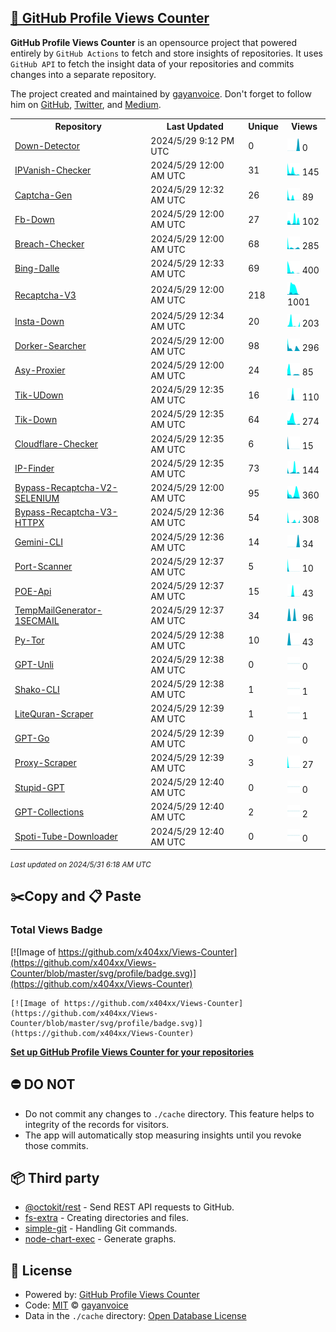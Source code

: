 ## [🚀 GitHub Profile Views Counter](https://github.com/gayanvoice/github-profile-views-counter)
**GitHub Profile Views Counter** is an opensource project that powered entirely by  `GitHub Actions` to fetch and store insights of repositories.
It uses `GitHub API` to fetch the insight data of your repositories and commits changes into a separate repository.

The project created and maintained by [gayanvoice](https://github.com/gayanvoice). Don't forget to follow him on [GitHub](https://github.com/gayanvoice), [Twitter](https://twitter.com/gayanvoice), and [Medium](https://gayanvoice.medium.com/).

<table>
	<tr>
		<th>
			Repository
		</th>
		<th>
			Last Updated
		</th>
		<th>
			Unique
		</th>
		<th>
			Views
		</th>
	</tr>
	<tr>
		<td>
			<a href="https://github.com/x404xx/Views-Counter/tree/master/readme/808330638/week.md">
				Down-Detector
			</a>
		</td>
		<td>
			2024/5/29 9:12 PM UTC
		</td>
		<td>
			0
		</td>
		<td>
			<img alt="Response time graph" src="https://github.com/x404xx/Views-Counter/raw/master/graph/808330638/small/week.png" height="20"> 0
		</td>
	</tr>
	<tr>
		<td>
			<a href="https://github.com/x404xx/Views-Counter/tree/master/readme/804601708/week.md">
				IPVanish-Checker
			</a>
		</td>
		<td>
			2024/5/29 12:00 AM UTC
		</td>
		<td>
			31
		</td>
		<td>
			<img alt="Response time graph" src="https://github.com/x404xx/Views-Counter/raw/master/graph/804601708/small/week.png" height="20"> 145
		</td>
	</tr>
	<tr>
		<td>
			<a href="https://github.com/x404xx/Views-Counter/tree/master/readme/804563219/week.md">
				Captcha-Gen
			</a>
		</td>
		<td>
			2024/5/29 12:32 AM UTC
		</td>
		<td>
			26
		</td>
		<td>
			<img alt="Response time graph" src="https://github.com/x404xx/Views-Counter/raw/master/graph/804563219/small/week.png" height="20"> 89
		</td>
	</tr>
	<tr>
		<td>
			<a href="https://github.com/x404xx/Views-Counter/tree/master/readme/800226468/week.md">
				Fb-Down
			</a>
		</td>
		<td>
			2024/5/29 12:00 AM UTC
		</td>
		<td>
			27
		</td>
		<td>
			<img alt="Response time graph" src="https://github.com/x404xx/Views-Counter/raw/master/graph/800226468/small/week.png" height="20"> 102
		</td>
	</tr>
	<tr>
		<td>
			<a href="https://github.com/x404xx/Views-Counter/tree/master/readme/797996315/week.md">
				Breach-Checker
			</a>
		</td>
		<td>
			2024/5/29 12:00 AM UTC
		</td>
		<td>
			68
		</td>
		<td>
			<img alt="Response time graph" src="https://github.com/x404xx/Views-Counter/raw/master/graph/797996315/small/week.png" height="20"> 285
		</td>
	</tr>
	<tr>
		<td>
			<a href="https://github.com/x404xx/Views-Counter/tree/master/readme/797383468/week.md">
				Bing-Dalle
			</a>
		</td>
		<td>
			2024/5/29 12:33 AM UTC
		</td>
		<td>
			69
		</td>
		<td>
			<img alt="Response time graph" src="https://github.com/x404xx/Views-Counter/raw/master/graph/797383468/small/week.png" height="20"> 400
		</td>
	</tr>
	<tr>
		<td>
			<a href="https://github.com/x404xx/Views-Counter/tree/master/readme/796135185/week.md">
				Recaptcha-V3
			</a>
		</td>
		<td>
			2024/5/29 12:00 AM UTC
		</td>
		<td>
			218
		</td>
		<td>
			<img alt="Response time graph" src="https://github.com/x404xx/Views-Counter/raw/master/graph/796135185/small/week.png" height="20"> 1001
		</td>
	</tr>
	<tr>
		<td>
			<a href="https://github.com/x404xx/Views-Counter/tree/master/readme/791634330/week.md">
				Insta-Down
			</a>
		</td>
		<td>
			2024/5/29 12:34 AM UTC
		</td>
		<td>
			20
		</td>
		<td>
			<img alt="Response time graph" src="https://github.com/x404xx/Views-Counter/raw/master/graph/791634330/small/week.png" height="20"> 203
		</td>
	</tr>
	<tr>
		<td>
			<a href="https://github.com/x404xx/Views-Counter/tree/master/readme/655956330/week.md">
				Dorker-Searcher
			</a>
		</td>
		<td>
			2024/5/29 12:00 AM UTC
		</td>
		<td>
			98
		</td>
		<td>
			<img alt="Response time graph" src="https://github.com/x404xx/Views-Counter/raw/master/graph/655956330/small/week.png" height="20"> 296
		</td>
	</tr>
	<tr>
		<td>
			<a href="https://github.com/x404xx/Views-Counter/tree/master/readme/717643978/week.md">
				Asy-Proxier
			</a>
		</td>
		<td>
			2024/5/29 12:00 AM UTC
		</td>
		<td>
			24
		</td>
		<td>
			<img alt="Response time graph" src="https://github.com/x404xx/Views-Counter/raw/master/graph/717643978/small/week.png" height="20"> 85
		</td>
	</tr>
	<tr>
		<td>
			<a href="https://github.com/x404xx/Views-Counter/tree/master/readme/734995621/week.md">
				Tik-UDown
			</a>
		</td>
		<td>
			2024/5/29 12:35 AM UTC
		</td>
		<td>
			16
		</td>
		<td>
			<img alt="Response time graph" src="https://github.com/x404xx/Views-Counter/raw/master/graph/734995621/small/week.png" height="20"> 110
		</td>
	</tr>
	<tr>
		<td>
			<a href="https://github.com/x404xx/Views-Counter/tree/master/readme/725502998/week.md">
				Tik-Down
			</a>
		</td>
		<td>
			2024/5/29 12:35 AM UTC
		</td>
		<td>
			64
		</td>
		<td>
			<img alt="Response time graph" src="https://github.com/x404xx/Views-Counter/raw/master/graph/725502998/small/week.png" height="20"> 274
		</td>
	</tr>
	<tr>
		<td>
			<a href="https://github.com/x404xx/Views-Counter/tree/master/readme/657516822/week.md">
				Cloudflare-Checker
			</a>
		</td>
		<td>
			2024/5/29 12:35 AM UTC
		</td>
		<td>
			6
		</td>
		<td>
			<img alt="Response time graph" src="https://github.com/x404xx/Views-Counter/raw/master/graph/657516822/small/week.png" height="20"> 15
		</td>
	</tr>
	<tr>
		<td>
			<a href="https://github.com/x404xx/Views-Counter/tree/master/readme/659024624/week.md">
				IP-Finder
			</a>
		</td>
		<td>
			2024/5/29 12:35 AM UTC
		</td>
		<td>
			73
		</td>
		<td>
			<img alt="Response time graph" src="https://github.com/x404xx/Views-Counter/raw/master/graph/659024624/small/week.png" height="20"> 144
		</td>
	</tr>
	<tr>
		<td>
			<a href="https://github.com/x404xx/Views-Counter/tree/master/readme/568649324/week.md">
				Bypass-Recaptcha-V2-SELENIUM
			</a>
		</td>
		<td>
			2024/5/29 12:00 AM UTC
		</td>
		<td>
			95
		</td>
		<td>
			<img alt="Response time graph" src="https://github.com/x404xx/Views-Counter/raw/master/graph/568649324/small/week.png" height="20"> 360
		</td>
	</tr>
	<tr>
		<td>
			<a href="https://github.com/x404xx/Views-Counter/tree/master/readme/569869500/week.md">
				Bypass-Recaptcha-V3-HTTPX
			</a>
		</td>
		<td>
			2024/5/29 12:36 AM UTC
		</td>
		<td>
			54
		</td>
		<td>
			<img alt="Response time graph" src="https://github.com/x404xx/Views-Counter/raw/master/graph/569869500/small/week.png" height="20"> 308
		</td>
	</tr>
	<tr>
		<td>
			<a href="https://github.com/x404xx/Views-Counter/tree/master/readme/642893512/week.md">
				Gemini-CLI
			</a>
		</td>
		<td>
			2024/5/29 12:36 AM UTC
		</td>
		<td>
			14
		</td>
		<td>
			<img alt="Response time graph" src="https://github.com/x404xx/Views-Counter/raw/master/graph/642893512/small/week.png" height="20"> 34
		</td>
	</tr>
	<tr>
		<td>
			<a href="https://github.com/x404xx/Views-Counter/tree/master/readme/718872300/week.md">
				Port-Scanner
			</a>
		</td>
		<td>
			2024/5/29 12:37 AM UTC
		</td>
		<td>
			5
		</td>
		<td>
			<img alt="Response time graph" src="https://github.com/x404xx/Views-Counter/raw/master/graph/718872300/small/week.png" height="20"> 10
		</td>
	</tr>
	<tr>
		<td>
			<a href="https://github.com/x404xx/Views-Counter/tree/master/readme/645990816/week.md">
				POE-Api
			</a>
		</td>
		<td>
			2024/5/29 12:37 AM UTC
		</td>
		<td>
			15
		</td>
		<td>
			<img alt="Response time graph" src="https://github.com/x404xx/Views-Counter/raw/master/graph/645990816/small/week.png" height="20"> 43
		</td>
	</tr>
	<tr>
		<td>
			<a href="https://github.com/x404xx/Views-Counter/tree/master/readme/573308126/week.md">
				TempMailGenerator-1SECMAIL
			</a>
		</td>
		<td>
			2024/5/29 12:37 AM UTC
		</td>
		<td>
			34
		</td>
		<td>
			<img alt="Response time graph" src="https://github.com/x404xx/Views-Counter/raw/master/graph/573308126/small/week.png" height="20"> 96
		</td>
	</tr>
	<tr>
		<td>
			<a href="https://github.com/x404xx/Views-Counter/tree/master/readme/680694353/week.md">
				Py-Tor
			</a>
		</td>
		<td>
			2024/5/29 12:38 AM UTC
		</td>
		<td>
			10
		</td>
		<td>
			<img alt="Response time graph" src="https://github.com/x404xx/Views-Counter/raw/master/graph/680694353/small/week.png" height="20"> 43
		</td>
	</tr>
	<tr>
		<td>
			<a href="https://github.com/x404xx/Views-Counter/tree/master/readme/645056894/week.md">
				GPT-Unli
			</a>
		</td>
		<td>
			2024/5/29 12:38 AM UTC
		</td>
		<td>
			0
		</td>
		<td>
			<img alt="Response time graph" src="https://github.com/x404xx/Views-Counter/raw/master/graph/645056894/small/week.png" height="20"> 0
		</td>
	</tr>
	<tr>
		<td>
			<a href="https://github.com/x404xx/Views-Counter/tree/master/readme/644115755/week.md">
				Shako-CLI
			</a>
		</td>
		<td>
			2024/5/29 12:38 AM UTC
		</td>
		<td>
			1
		</td>
		<td>
			<img alt="Response time graph" src="https://github.com/x404xx/Views-Counter/raw/master/graph/644115755/small/week.png" height="20"> 1
		</td>
	</tr>
	<tr>
		<td>
			<a href="https://github.com/x404xx/Views-Counter/tree/master/readme/664115134/week.md">
				LiteQuran-Scraper
			</a>
		</td>
		<td>
			2024/5/29 12:39 AM UTC
		</td>
		<td>
			1
		</td>
		<td>
			<img alt="Response time graph" src="https://github.com/x404xx/Views-Counter/raw/master/graph/664115134/small/week.png" height="20"> 1
		</td>
	</tr>
	<tr>
		<td>
			<a href="https://github.com/x404xx/Views-Counter/tree/master/readme/645064493/week.md">
				GPT-Go
			</a>
		</td>
		<td>
			2024/5/29 12:39 AM UTC
		</td>
		<td>
			0
		</td>
		<td>
			<img alt="Response time graph" src="https://github.com/x404xx/Views-Counter/raw/master/graph/645064493/small/week.png" height="20"> 0
		</td>
	</tr>
	<tr>
		<td>
			<a href="https://github.com/x404xx/Views-Counter/tree/master/readme/569889698/week.md">
				Proxy-Scraper
			</a>
		</td>
		<td>
			2024/5/29 12:39 AM UTC
		</td>
		<td>
			3
		</td>
		<td>
			<img alt="Response time graph" src="https://github.com/x404xx/Views-Counter/raw/master/graph/569889698/small/week.png" height="20"> 27
		</td>
	</tr>
	<tr>
		<td>
			<a href="https://github.com/x404xx/Views-Counter/tree/master/readme/647790552/week.md">
				Stupid-GPT
			</a>
		</td>
		<td>
			2024/5/29 12:40 AM UTC
		</td>
		<td>
			0
		</td>
		<td>
			<img alt="Response time graph" src="https://github.com/x404xx/Views-Counter/raw/master/graph/647790552/small/week.png" height="20"> 0
		</td>
	</tr>
	<tr>
		<td>
			<a href="https://github.com/x404xx/Views-Counter/tree/master/readme/646588021/week.md">
				GPT-Collections
			</a>
		</td>
		<td>
			2024/5/29 12:40 AM UTC
		</td>
		<td>
			2
		</td>
		<td>
			<img alt="Response time graph" src="https://github.com/x404xx/Views-Counter/raw/master/graph/646588021/small/week.png" height="20"> 2
		</td>
	</tr>
	<tr>
		<td>
			<a href="https://github.com/x404xx/Views-Counter/tree/master/readme/640534444/week.md">
				Spoti-Tube-Downloader
			</a>
		</td>
		<td>
			2024/5/29 12:40 AM UTC
		</td>
		<td>
			0
		</td>
		<td>
			<img alt="Response time graph" src="https://github.com/x404xx/Views-Counter/raw/master/graph/640534444/small/week.png" height="20"> 0
		</td>
	</tr>
</table>

<small><i>Last updated on 2024/5/31 6:18 AM UTC</i></small>

## ✂️Copy and 📋 Paste
### Total Views Badge
[![Image of https://github.com/x404xx/Views-Counter](https://github.com/x404xx/Views-Counter/blob/master/svg/profile/badge.svg)](https://github.com/x404xx/Views-Counter)

```readme
[![Image of https://github.com/x404xx/Views-Counter](https://github.com/x404xx/Views-Counter/blob/master/svg/profile/badge.svg)](https://github.com/x404xx/Views-Counter)
```
[**Set up GitHub Profile Views Counter for your repositories**](https://github.com/gayanvoice/github-profile-views-counter)
## ⛔ DO NOT
- Do not commit any changes to `./cache` directory. This feature helps to integrity of the records for visitors.
- The app will automatically stop measuring insights until you revoke those commits.
## 📦 Third party

- [@octokit/rest](https://www.npmjs.com/package/@octokit/rest) - Send REST API requests to GitHub.
- [fs-extra](https://www.npmjs.com/package/fs-extra) - Creating directories and files.
- [simple-git](https://www.npmjs.com/package/simple-git) - Handling Git commands.
- [node-chart-exec](https://www.npmjs.com/package/node-chart-exec) - Generate graphs.
## 📄 License
- Powered by: [GitHub Profile Views Counter](https://github.com/gayanvoice/github-profile-views-counter)
- Code: [MIT](./LICENSE) © [gayanvoice](https://github.com/gayanvoice)
- Data in the `./cache` directory: [Open Database License](https://opendatacommons.org/licenses/odbl/1-0/)